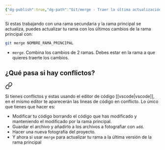 ```yaml
---
{"dg-publish":true,"dg-path":"Git/merge - Traer la última actualización de la rama principal a una rama secundaria en Git.md","permalink":"/git/merge-traer-la-ultima-actualizacion-de-la-rama-principal-a-una-rama-secundaria-en-git/","created":"2024-03-27T20:22","updated":"2024-03-27T20:37"}
---
```


Si estas trabajando con una rama secundaria y la rama principal se actualiza, puedes actualizar tu rama con los últimos cambios de la rama principal con:
```bash
git merge NOMBRE_RAMA_PRINCIPAL
```
- `merge`. Combina los cambios de 2 ramas. Debes estar en la rama a que quieres traerte los cambios.

## ¿Qué pasa si hay conflictos?

<div class="transclusion internal-embed is-loaded"><a class="markdown-embed-link" href="/code/resolver-conflictos-en-git/" aria-label="Open link"><svg xmlns="http://www.w3.org/2000/svg" width="24" height="24" viewBox="0 0 24 24" fill="none" stroke="currentColor" stroke-width="2" stroke-linecap="round" stroke-linejoin="round" class="svg-icon lucide-link"><path d="M10 13a5 5 0 0 0 7.54.54l3-3a5 5 0 0 0-7.07-7.07l-1.72 1.71"></path><path d="M14 11a5 5 0 0 0-7.54-.54l-3 3a5 5 0 0 0 7.07 7.07l1.71-1.71"></path></svg></a><div class="markdown-embed">




Si tienes conflictos y estas usando el editor de código [[vscode\|vscode]], en el mismo editor te aparecerán las lineas de código en conflicto. Lo único que tienes que hacer es:
- Modificar tu código borrando el código que has modificado y manteniendo el modificado por la rama principal.
- Guardar el archivo y añadirlo a los archivos a fotografiar con `add`.
- Hacer una nueva fotografía del proyecto.
- Y ahora si usar `merge` para actualizar tu rama a la última versión de la rama principal

</div></div>
